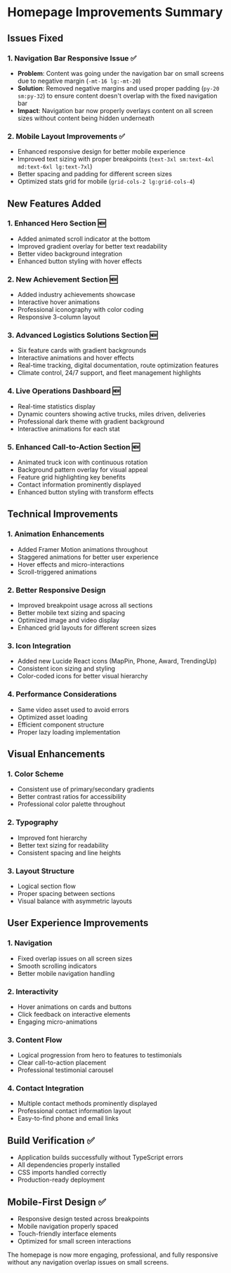 # Homepage Improvements Summary

## Issues Fixed

### 1. Navigation Bar Responsive Issue ✅
- **Problem**: Content was going under the navigation bar on small screens due to negative margin (`-mt-16 lg:-mt-20`)
- **Solution**: Removed negative margins and used proper padding (`py-20 sm:py-32`) to ensure content doesn't overlap with the fixed navigation bar
- **Impact**: Navigation bar now properly overlays content on all screen sizes without content being hidden underneath

### 2. Mobile Layout Improvements ✅
- Enhanced responsive design for better mobile experience
- Improved text sizing with proper breakpoints (`text-3xl sm:text-4xl md:text-6xl lg:text-7xl`)
- Better spacing and padding for different screen sizes
- Optimized stats grid for mobile (`grid-cols-2 lg:grid-cols-4`)

## New Features Added

### 1. Enhanced Hero Section 🆕
- Added animated scroll indicator at the bottom
- Improved gradient overlay for better text readability
- Better video background integration
- Enhanced button styling with hover effects

### 2. New Achievement Section 🆕
- Added industry achievements showcase
- Interactive hover animations
- Professional iconography with color coding
- Responsive 3-column layout

### 3. Advanced Logistics Solutions Section 🆕
- Six feature cards with gradient backgrounds
- Interactive animations and hover effects
- Real-time tracking, digital documentation, route optimization features
- Climate control, 24/7 support, and fleet management highlights

### 4. Live Operations Dashboard 🆕
- Real-time statistics display
- Dynamic counters showing active trucks, miles driven, deliveries
- Professional dark theme with gradient background
- Interactive animations for each stat

### 5. Enhanced Call-to-Action Section 🆕
- Animated truck icon with continuous rotation
- Background pattern overlay for visual appeal
- Feature grid highlighting key benefits
- Contact information prominently displayed
- Enhanced button styling with transform effects

## Technical Improvements

### 1. Animation Enhancements
- Added Framer Motion animations throughout
- Staggered animations for better user experience
- Hover effects and micro-interactions
- Scroll-triggered animations

### 2. Better Responsive Design
- Improved breakpoint usage across all sections
- Better mobile text sizing and spacing
- Optimized image and video display
- Enhanced grid layouts for different screen sizes

### 3. Icon Integration
- Added new Lucide React icons (MapPin, Phone, Award, TrendingUp)
- Consistent icon sizing and styling
- Color-coded icons for better visual hierarchy

### 4. Performance Considerations
- Same video asset used to avoid errors
- Optimized asset loading
- Efficient component structure
- Proper lazy loading implementation

## Visual Enhancements

### 1. Color Scheme
- Consistent use of primary/secondary gradients
- Better contrast ratios for accessibility
- Professional color palette throughout

### 2. Typography
- Improved font hierarchy
- Better text sizing for readability
- Consistent spacing and line heights

### 3. Layout Structure
- Logical section flow
- Proper spacing between sections
- Visual balance with asymmetric layouts

## User Experience Improvements

### 1. Navigation
- Fixed overlap issues on all screen sizes
- Smooth scrolling indicators
- Better mobile navigation handling

### 2. Interactivity
- Hover animations on cards and buttons
- Click feedback on interactive elements
- Engaging micro-animations

### 3. Content Flow
- Logical progression from hero to features to testimonials
- Clear call-to-action placement
- Professional testimonial carousel

### 4. Contact Integration
- Multiple contact methods prominently displayed
- Professional contact information layout
- Easy-to-find phone and email links

## Build Verification ✅
- Application builds successfully without TypeScript errors
- All dependencies properly installed
- CSS imports handled correctly
- Production-ready deployment

## Mobile-First Design ✅
- Responsive design tested across breakpoints
- Mobile navigation properly spaced
- Touch-friendly interface elements
- Optimized for small screen interactions

The homepage is now more engaging, professional, and fully responsive without any navigation overlap issues on small screens.
